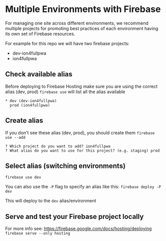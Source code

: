 # Multiple Environments with Firebase
For managing one site across different environments, we recommend multiple projects for promoting best practices of each environment having its own set of Firebase resources.

For example for this repo we will have two firebase projects:
- dev-ion4fullpwa
- ion4fullpwa

## Check available alias
Before deploying to Firebase Hosting make sure you are using the correct alias (dev, prod)
`firebase use` will list all the alias available
```
* dev (dev-ion4fullpwa)
  prod (ion4fullpwa)
```

## Create alias
If you don't see these alias (dev, prod), you should create them
`firebase use --add`
```
? Which project do you want to add? ion4fullpwa
? What alias do you want to use for this project? (e.g. staging) prod
```

## Select alias (switching environments)
`firebase use dev`

You can also use the `-P` flag to specify an alias like this:
`firebase deploy -P dev`

This will deploy to the `dev` alias/environment

## Serve and test your Firebase project locally
For more info see: https://firebase.google.com/docs/hosting/deploying
`firebase serve --only hosting`

